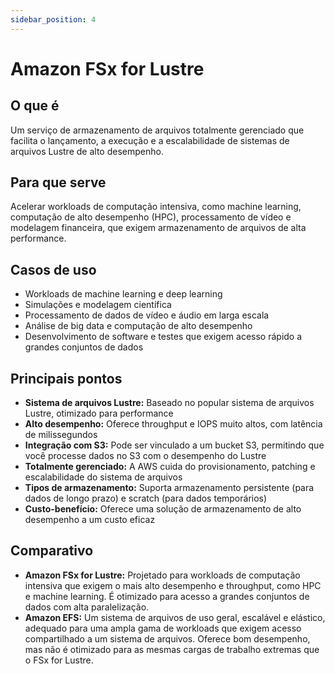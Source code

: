 ```yaml
---
sidebar_position: 4
---
```


# Amazon FSx for Lustre

## O que é
Um serviço de armazenamento de arquivos totalmente gerenciado que facilita o lançamento, a execução e a escalabilidade de sistemas de arquivos Lustre de alto desempenho.

## Para que serve
Acelerar workloads de computação intensiva, como machine learning, computação de alto desempenho (HPC), processamento de vídeo e modelagem financeira, que exigem armazenamento de arquivos de alta performance.

## Casos de uso
- Workloads de machine learning e deep learning
- Simulações e modelagem científica
- Processamento de dados de vídeo e áudio em larga escala
- Análise de big data e computação de alto desempenho
- Desenvolvimento de software e testes que exigem acesso rápido a grandes conjuntos de dados

## Principais pontos
- **Sistema de arquivos Lustre:** Baseado no popular sistema de arquivos Lustre, otimizado para performance
- **Alto desempenho:** Oferece throughput e IOPS muito altos, com latência de milissegundos
- **Integração com S3:** Pode ser vinculado a um bucket S3, permitindo que você processe dados no S3 com o desempenho do Lustre
- **Totalmente gerenciado:** A AWS cuida do provisionamento, patching e escalabilidade do sistema de arquivos
- **Tipos de armazenamento:** Suporta armazenamento persistente (para dados de longo prazo) e scratch (para dados temporários)
- **Custo-benefício:** Oferece uma solução de armazenamento de alto desempenho a um custo eficaz

## Comparativo
- **Amazon FSx for Lustre:** Projetado para workloads de computação intensiva que exigem o mais alto desempenho e throughput, como HPC e machine learning. É otimizado para acesso a grandes conjuntos de dados com alta paralelização.
- **Amazon EFS:** Um sistema de arquivos de uso geral, escalável e elástico, adequado para uma ampla gama de workloads que exigem acesso compartilhado a um sistema de arquivos. Oferece bom desempenho, mas não é otimizado para as mesmas cargas de trabalho extremas que o FSx for Lustre. 